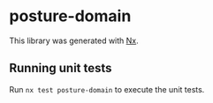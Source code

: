 # posture-domain

This library was generated with [Nx](https://nx.dev).

## Running unit tests

Run `nx test posture-domain` to execute the unit tests.
